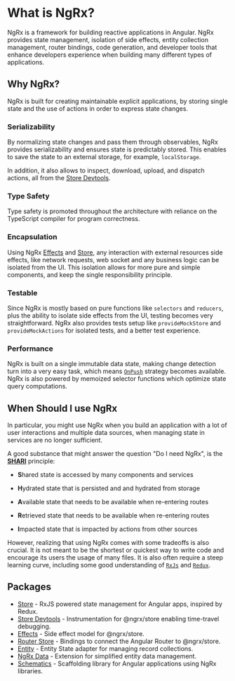 <h1 class="no-toc">What is NgRx?</h1>

NgRx is a framework for building reactive applications in Angular. NgRx provides state management, isolation of side effects, entity collection management, router bindings, code generation, and developer tools that enhance developers experience when building many different types of applications.

## Why NgRx?

NgRx is built for creating maintainable explicit applications, by storing single state and the use of actions in order to express state changes.


### Serializability

By normalizing state changes and pass them through observables, NgRx provides serializability and ensures state is predictably stored. This enables to save the state to an external storage, for example, `localStorage`.

In addition, it also allows to inspect, download, upload, and dispatch actions, all from the [Store Devtools](guide/store-devtools).


### Type Safety
Type safety is promoted throughout the architecture with reliance on the TypeScript compiler for program correctness.


### Encapsulation

Using NgRx [Effects](guide/effects) and [Store](guide/store), any interaction with external resources side effects, like network requests, web socket and any business logic can be isolated from the UI. This isolation allows for more pure and simple components, and keep the single responsibility principle.

### Testable

Since NgRx is mostly based on pure functions like `selectors` and `reducers`, plus the ability to isolate side effects from the UI, testing becomes very straightforward.
NgRx also provides tests setup like `provideMockStore` and `provideMockActions` for isolated tests, and a better test experience.

### Performance

NgRx is built on a single immutable data state, making change detection turn into a very easy task, which means [`OnPush`](https://angular.io/api/core/ChangeDetectionStrategy#OnPush) strategy becomes available.
NgRx is also powered by memoized selector functions which optimize state query computations.

## When Should I use NgRx

In particular, you might use NgRx when you build an application with a lot of user interactions and multiple data sources, when managing state in services are no longer sufficient.

A good substance that might answer the question "Do I need NgRx", is the 
<a href="https://youtu.be/omnwu_etHTY" target="_blank">**SHARI**</a> principle:

* **S**hared state is accessed by many components and services

* **H**ydrated  state that is persisted and and hydrated from storage

* **A**vailable state that needs to be available when re-entering routes

* **R**etrieved state that needs to be available when re-entering routes

* **I**mpacted state that is impacted by actions from other sources


However, realizing that using NgRx comes with some tradeoffs is also crucial. It is not meant to be the shortest or quickest way to write code and encourage its users the usage of many files.
It is also often require a steep learning curve, including some good understanding of [`RxJs`](https://rxjs-dev.firebaseapp.com/) and [`Redux`](https://redux.js.org/).


## Packages

- [Store](guide/store) - RxJS powered state management for Angular apps, inspired by Redux.
- [Store Devtools](guide/store-devtools) - Instrumentation for @ngrx/store enabling time-travel debugging.
- [Effects](guide/effects) - Side effect model for @ngrx/store.
- [Router Store](guide/router-store) - Bindings to connect the Angular Router to @ngrx/store.
- [Entity](guide/entity) - Entity State adapter for managing record collections.
- [NgRx Data](guide/data) - Extension for simplified entity data management.
- [Schematics](guide/schematics) - Scaffolding library for Angular applications using NgRx libraries.
